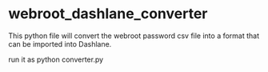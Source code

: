 # webroot_dashlane_converter

This python file will convert the webroot password csv file into a format that can be imported into Dashlane.  

run it as 
python converter.py
